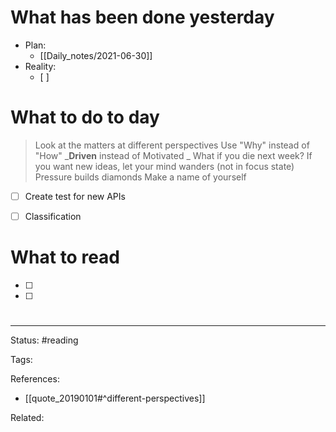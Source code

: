 # What has been done yesterday
- Plan:
	- [[Daily_notes/2021-06-30]]
- Reality:
	- [ ] 


# What to do to day
>Look at the matters at different perspectives
>Use "Why" instead of "How"
>_**Driven** instead of Motivated _
>What if you die next week?
>If you want new ideas, let your mind wanders (not in focus state)
>Pressure builds diamonds
>Make a name of yourself


- [ ] Create test for new APIs
- [ ] Classification


# What to read

- [ ] 
- [ ] 


#

---
Status: #reading

Tags: 

References:
- [[quote_20190101#^different-perspectives]]

Related: 
